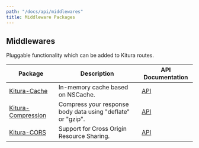 ```yaml
---
path: "/docs/api/middlewares"
title: Middleware Packages
---
```


 ## Middlewares

 Pluggable functionality which can be added to Kitura routes.

 | Package      | Description | API Documentation |
 | ----------- | ----------- | ------- |
 | [Kitura-Cache](https://github.com/Kitura-Next/Kitura-Cache)      | In-memory cache based on NSCache. | [API](https://kitura-next.github.io/Kitura-Cache/) |
 | [Kitura-Compression](https://github.com/Kitura-Next/Kitura-Compression) | Compress your response body data using "deflate" or "gzip". | [API](https://kitura-next.github.io/Kitura-Compression/) |
 | [Kitura-CORS](https://github.com/Kitura-Next/Kitura-CORS) | Support for Cross Origin Resource Sharing. | [API](https://kitura-next.github.io/Kitura-CORS/) |